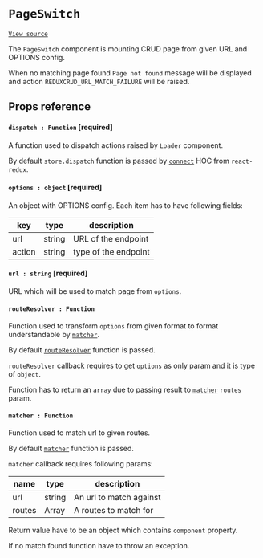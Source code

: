 # `PageSwitch`
[`View source`](../../../src/page/PageSwitch.js)

The `PageSwitch` component is mounting CRUD page from given URL and OPTIONS config.

When no matching page found `Page not found` message will be displayed and action
`REDUXCRUD_URL_MATCH_FAILURE` will be raised.

## Props reference

#### `dispatch : Function` [required]

A function used to dispatch actions raised by `Loader` component.

By default `store.dispatch` function is passed by
[`connect`](https://github.com/reactjs/react-redux/blob/master/docs/api.md#connectmapstatetoprops-mapdispatchtoprops-mergeprops-options)
HOC from `react-redux`.

#### `options : object` [required]

An object with OPTIONS config. Each item has to have following fields:

| key | type | description |
|---|---|---|
| url | string | URL of the endpoint |
| action | string | type of the endpoint |

#### `url : string` [required]

URL which will be used to match page from `options`.

#### `routeResolver : Function`

Function used to transform `options` from given format to format understandable by [`matcher`](#matcher--function).

By default [`routeResolver`](../routing/routeResolver.md) function is passed.

`routeResolver` callback requires to get `options` as only param and it is type of `object`.

Function has to return an `array` due to passing result to [`matcher`](#marcher--function) `routes` param.

#### `matcher : Function`

Function used to match url to given routes.

By default [`matcher`](../routing/matcher.md) function is passed.

`matcher` callback requires following params:

| name | type | description |
|---|---|---|
| url | string | An url to match against |
| routes | Array | A routes to match for |

Return value have to be an object which contains `component` property.

If no match found function have to throw an exception.

